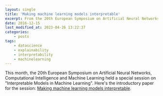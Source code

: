 ```yaml
---
layout: single
title: 'Making machine learning models interpretable'
excerpt: From the 20th European Symposium on Artificial Neural Networks, Computational Intelligence and Machine Learning
date: 2016-12-15
last_modified_at: 2023-04-26 13:22:37
categories:
    - posts
tags:
    - datascience
    - explainability
    - interpretability
    - machinelearning
---
```


This month, the 20th European Symposium on Artificial Neural Networks,
Computational Intelligence and Machine Learning held a special session
on "Interpretable Models in Machine Learning". Here's the introductory
paper for the session: [Making machine learning models
interpretable](https://pdfs.semanticscholar.org/ce0b/8b6fca7dc089548cc2e9aaac3bae82bb19da.pdf).
